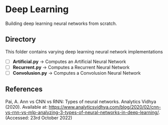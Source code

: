 # Deep Learning
Building deep learning neural networks from scratch.

## Directory
This folder contains varying deep learning neural network implementations
- [ ] **Artificial.py** → Computes an Artificial Neural Network
- [ ] **Recurrent.py** → Computes a Recurrent Neural Network
- [ ] **Convolusion.py** → Computes a Convolusion Neural Network

## References
Pai, A. Ann vs CNN vs RNN: Types of neural networks. Analytics Vidhya (2020). Available at: https://www.analyticsvidhya.com/blog/2020/02/cnn-vs-rnn-vs-mlp-analyzing-3-types-of-neural-networks-in-deep-learning/. (Accessed: 23rd October 2022)